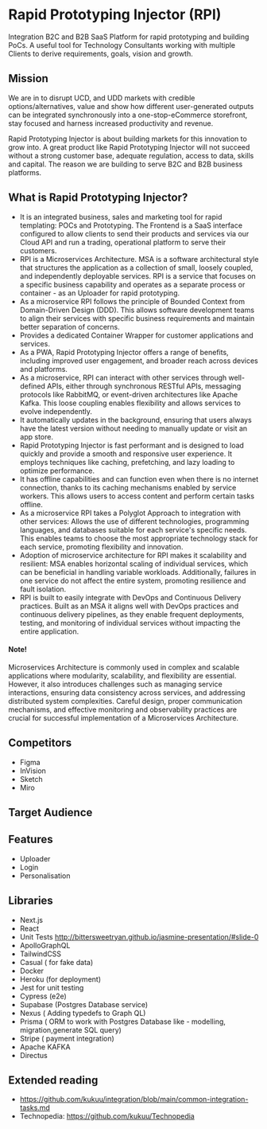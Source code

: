 # Rapid Prototyping Injector (RPI)

Integration B2C and B2B SaaS Platform for rapid prototyping and building PoCs. A useful tool for Technology Consultants working with multiple Clients to derive requirements, goals, vision and growth.

## Mission
We are in to disrupt UCD, and UDD markets with credible options/alternatives, value and show how different user-generated outputs can be integrated synchronously into a one-stop-eCommerce storefront, stay focused and harness increased productivity and revenue. 

Rapid Prototyping Injector is about building markets for this innovation to grow into. A great product like Rapid Prototyping Injector will not succeed without a strong customer base, adequate regulation, access to data, skills and capital. The reason we are building to serve B2C and B2B business platforms. 

## What is Rapid Prototyping Injector?
- It is an integrated business, sales and marketing tool for rapid templating: POCs and Prototyping. The Frontend is a SaaS interface configured to allow clients to send their products and services via our Cloud API and run a trading, operational platform to serve their customers.
- RPI is a Microservices Architecture. MSA is a software architectural style that structures the application as a collection of small, loosely coupled, and independently deployable services. RPI is a service that focuses on a specific business capability and operates as a separate process or container - as an Uploader for rapid prototyping.
- As a microservice RPI follows the principle of Bounded Context from Domain-Driven Design (DDD). This allows software development teams to align their services with specific business requirements and maintain better separation of concerns.
- Provides a dedicated Container Wrapper for customer applications and services.
- As a PWA, Rapid Prototyping Injector offers a range of benefits, including improved user engagement, and broader reach across devices and platforms.
- As a microservice, RPI can interact with other services through well-defined APIs, either through synchronous RESTful APIs, messaging protocols like RabbitMQ, or event-driven architectures like Apache Kafka. This loose coupling enables flexibility and allows services to evolve independently.
- It automatically updates in the background, ensuring that users always have the latest version without needing to manually update or visit an app store.
- Rapid Prototyping Injector is fast performant and is designed to load quickly and provide a smooth and responsive user experience. It employs techniques like caching, prefetching, and lazy loading to optimize performance.
- It has offline capabilities and can function even when there is no internet connection, thanks to its caching mechanisms enabled by service workers. This allows users to access content and perform certain tasks offline.
- As a microservice RPI takes a Polyglot Approach to integration with other services: Allows the use of different technologies, programming languages, and databases suitable for each service's specific needs. This enables teams to choose the most appropriate technology stack for each service, promoting flexibility and innovation.
- Adoption of microservice architecture for RPI makes it scalability and resilient: MSA enables horizontal scaling of individual services, which can be beneficial in handling variable workloads. Additionally, failures in one service do not affect the entire system, promoting resilience and fault isolation.
- RPI is built to easily integrate with DevOps and Continuous Delivery practices. Built as an MSA it aligns well with DevOps practices and continuous delivery pipelines, as they enable frequent deployments, testing, and monitoring of individual services without impacting the entire application.

#### Note!
Microservices Architecture is commonly used in complex and scalable applications where modularity, scalability, and flexibility are essential. However, it also introduces challenges such as managing service interactions, ensuring data consistency across services, and addressing distributed system complexities. Careful design, proper communication mechanisms, and effective monitoring and observability practices are crucial for successful implementation of a Microservices Architecture.



## Competitors
- Figma
- InVision
- Sketch
- Miro



## Target Audience


## Features

- Uploader 
- Login
- Personalisation


## Libraries
- Next.js
- React
- Unit Tests http://bittersweetryan.github.io/jasmine-presentation/#slide-0
- ApolloGraphQL
- TailwindCSS
- Casual ( for fake data)
- Docker
- Heroku (for deployment)
- Jest for unit testing
- Cypress (e2e)
- Supabase (Postgres Database service)
- Nexus ( Adding typedefs to Graph QL)
- Prisma ( ORM to work with Postgres Database like - modelling, migration,generate SQL query)
- Stripe ( payment integration)
- Apache KAFKA
- Directus

##  Extended reading
- https://github.com/kukuu/integration/blob/main/common-integration-tasks.md
- Technopedia: https://github.com/kukuu/Technopedia

